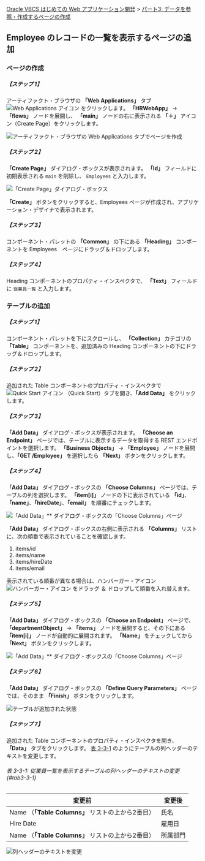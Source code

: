 [Oracle VBCS はじめての Web アプリケーション開発](../../README.md) >
[パート3: データを参照・作成するページの作成](README.md)

## Employee のレコードの一覧を表示するページの追加

### ページの作成

##### 【ステップ 1】

アーティファクト・ブラウザの **「Web Applications」** タブ
<img src="../icons/vbcsca_webapp_icon.png" alt="Web Applications アイコン">
をクリックします。
**「HRWebApp」** → **「flows」** ノードを展開し、 **「main」** ノードの右に表示される **「＋」** アイコン（Create Page）をクリックします。

![アーティファクト・ブラウザの Web Applications タブでページを作成](images/artifact_browser_create_page.png)

##### 【ステップ 2】

**「Create Page」** ダイアログ・ボックスが表示されます。
**「Id」** フィールドに初期表示される `main` を削除し、 `Employees` と入力します。

![「Create Page」ダイアログ・ボックス](images/create_page.png)

**「Create」** ボタンをクリックすると、Employees ページが作成され、アプリケーション・デザイナで表示されます。

##### 【ステップ 3】

コンポーネント・パレットの **「Common」** の下にある **「Heading」** コンポーネントを Employees　ページにドラッグ＆ドロップします。

##### 【ステップ 4】

Heading コンポーネントのプロパティ・インスペクタで、 **「Text」** フィールドに `従業員一覧` と入力します。

### テーブルの追加

##### 【ステップ 1】

コンポーネント・パレットを下にスクロールし、 **「Collection」** カテゴリの **「Table」** コンポーネントを、追加済みの Heading コンポーネントの下にドラッグ＆ドロップします。

##### 【ステップ 2】

追加された Table コンポーネントのプロパティ・インスペクタで
<img src="../icons/vbcscp_qs_icon.png" alt="Quick Start アイコン">
（Quick Start）タブを開き、**「Add Data」** をクリックします。

##### 【ステップ 3】

**「Add Data」** ダイアログ・ボックスが表示されます。
**「Choose an Endpoint」** ページでは、テーブルに表示するデータを取得する REST エンドポイントを選択します。
**「Business Objects」** → **「Employee」** ノードを展開し、**「GET /Employee」** を選択したら **「Next」** ボタンをクリックします。

##### 【ステップ 4】

**「Add Data」** ダイアログ・ボックスの **「Choose Columns」** ページでは、テーブルの列を選択します。
**「item[i]」** ノードの下に表示されている **「id」**、**「name」**、**「hireDate」**、**「email」** を順番にチェックします。

![「Add Data」** ダイアログ・ボックスの「Choose Columns」ページ](images/employees_add_data_choose_columns.png)

**「Add Data」** ダイアログ・ボックスの右側に表示される **「Columns」** リストに、次の順番で表示されていることを確認します。

1. items/id
2. items/name
3. items/hireDate
4. items/email

表示されている順番が異なる場合は、ハンバーガー・アイコン
<img src="../icons/vbcs_hamburger.png" alt="ハンバーガー・アイコン">
をドラッグ ＆ ドロップして順番を入れ替えます。

##### 【ステップ 5】

**「Add Data」** ダイアログ・ボックスの **「Choose an Endpoint」** ページで、 **「departmentObject」** → **「items」** ノードを展開すると、その下にある **「item[i]」** ノードが自動的に展開されます。
**「Name」** をチェックしてから **「Next」** ボタンをクリックします。

![「Add Data」** ダイアログ・ボックスの「Choose Columns」ページ](images/employees_add_data_choose_columns2.png)

##### 【ステップ 6】

**「Add Data」** ダイアログ・ボックスの **「Define Query Parameters」** ページでは、そのまま **「Finish」** ボタンをクリックします。

![テーブルが追加された状態](images/department_table.png)

##### 【ステップ 7】

追加された Table コンポーネントのプロパティ・インスペクタを開き、 **「Data」** タブをクリックします。
[表 3-3-1](#tab3-3-1) のようにテーブルの列ヘッダーのテキストを変更します。

###### 表 3-3-1: 従業員一覧を表示するテーブルの列ヘッダーのテキストの変更 {#tab3-3-1}

|変更前 |変更後 |
|------|------|
|Name （**「Table Columns」** リストの上から2番目）|氏名 |
|Hire Date|雇用日 |
|Name （**「Table Columns」** リストの上から2番目）|所属部門|

![列ヘッダーのテキストを変更](images/employees_table_empty.png)
